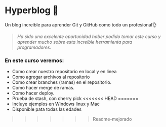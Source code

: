# Hyperblog 🖤
Un blog increíble para aprender Git y GitHub como todo un profesional👌

> *Ha sido una excelente oportunidad haber podido tomar este curso y aprender mucho sobre esta increíble herramienta para programadores.*

### En este curso veremos:
- Como  crear nuestro repositorio en local y en linea
- Como agregar archivos al repositorio
- Como crear branches (ramas) en el repositorio.
- Como hacer merge de ramas.
- Como hacer deploy.
- Prueba de stash, con cherry pick
<<<<<<< HEAD
=======
- Incluye ejemplos en Windows linux y Mac
- Disponible pata todas las edades
>>>>>>> Readme-mejorado
